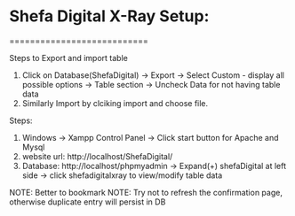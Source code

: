 # Shefa Digital X-Ray Setup:
===========================

Steps to Export and import table
1. Click on Database(ShefaDigital) -> Export -> Select Custom - display all possible options -> Table section -> Uncheck Data for not having table data
2. Similarly Import by clciking import and choose file.


Steps:
1. Windows -> Xampp Control Panel -> Click start button for Apache and Mysql
2. website url: http://localhost/ShefaDigital/
3. Database: http://localhost/phpmyadmin -> Expand(+) shefaDigital at left side -> click shefadigitalxray to view/modify table data  

NOTE: Better to bookmark
NOTE: Try not to refresh the confirmation page, otherwise duplicate entry will persist in DB

